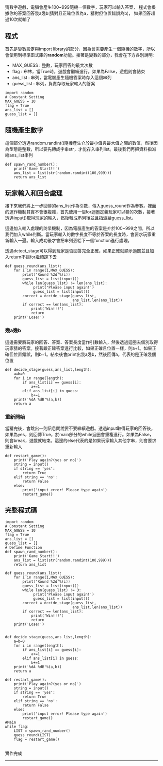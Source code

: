 猜數字遊戲，電腦會產生100~999隨機一個數字，玩家可以輸入答案，
程式會根據你的答案回答幾a幾b(猜對且正確位置為a，猜對但位置錯誤為b)，
如果回答超過10次就輸了

## 程式
首先是變數設定與import library的部分，因為會需要產生一個隨機的數字，所以會使用到標準函式庫的**random**功能。接著是變數的部分，我會在下方各別說明:

- MAX_GUESS : 整數，玩家回答的最大次數
- flag : 布林，當True時，遊戲會繼續進行。如果為False，遊戲則會結束
- ans_list : 串列，當電腦產生隨機答案時存入這個串列
- guess_list : 串列，負責存取玩家輸入的答案
```python=
import random
# Constant Setting
MAX_GUESS = 10
flag = True
ans_list = []
guess_list = []
```

## 隨機產生數字
這個部分透過random.randint()隨機產生介於最小值與最大值之間的數值，然後因為型態是整數，所以要先轉成字串str，才能存入串列list。最後我們再把資料指派給ans_list串列
```python=
def spawn_rand_number():
    print('Game Start!!')
    ans_list = list(str(random.randint(100,999)))
    return ans_list
```
## 玩家輸入和回合處理
接下來我們將上一步回傳的ans_list作為引數，傳入guess_round作為參數。裡面的運作機制其實不會很複雜，首先使用一個for迴圈定義玩家可以猜的次數，接著透過input()取得玩家的輸入，然後轉成串列後並且指派給guess_list。

這邊加入輸入處理的防呆機制，因為電腦產生的答案是介於100~999之間，所以我們加入while判斷。當玩家輸入的數字長度不等於答案的長度時，會要求玩家重新輸入一遍。輸入成功後才會把串列丟給下一個function進行處理。

透過detect_stage可以得到玩家是否回答完全正確，如果正確就顯示過關並且加入return不讓for繼續跑下去
```python=
def guess_round(ans_list):
    for i in range(1,MAX_GUESS):      
        print('Round %2d'%(i))      
        guess_list = list(input())
        while len(guess_list) != len(ans_list):
             print('Please input again!')
             guess_list = list(input())
        correct = decide_stage(guess_list,
                               ans_list,len(ans_list))
        if correct == len(ans_list):
            print('Win!!!')
            return
    print('Lose!')
```

### 幾a幾b
這邊需要將玩家的回答、答案、答案長度當作引數輸入，然後透過迴圈去個別取得玩家猜的答案。接著跟正確答案進行比較，如果正確且位置一樣，則a+1。如果正確但位置錯誤，則b+1。結束後會print出幾a幾b，然後回傳a，代表的是正確幾個位置
```python=
def decide_stage(guess,ans_list,length):
    a=b=0
    for i in range(length):
        if ans_list[i] == guess[i]:
            a+=1           
        elif ans_list[i] in guess:
            b+=1
    print('%dA %dB'%(a,b))
    return a
```

### 重新開始
當猜完後，會跳出一則訊息問說要不要繼續遊戲。透過input取得玩家的回答後，如果為yes，則回傳True，於main部分的while迴圈會重複進行。如果為False，則會break，遊戲就結束。這邊的else代表的是如果玩家輸入其他字串，則會要求重新輸入
```python=
def restart_game():
    print('Play again?(yes or no)')    
    string = input()
    if string == 'yes':
        return True
    elif string == 'no':
        return False
    else:
        print('input error! Please type again')
        restart_game()
```
## 完整程式碼
```python=
import random
# Constant Setting
MAX_GUESS = 10
flag = True
ans_list = []
guess_list = []
# Define Function
def spawn_rand_number():
    print('Game Start!!')
    ans_list = list(str(random.randint(100,999)))
    return ans_list
     
def guess_round(ans_list):
    for i in range(1,MAX_GUESS):      
        print('Round %2d'%(i))      
        guess_list = list(input())
        while len(guess_list) != 3:
             print('Please input again!')
             guess_list = list(input())
        correct = decide_stage(guess_list,
                               ans_list,len(ans_list))
        if correct == len(ans_list):
            print('Win!!!')
            return
    print('Lose!')
            

def decide_stage(guess,ans_list,length):
    a=b=0
    for i in range(length):
        if ans_list[i] == guess[i]:
            a+=1           
        elif ans_list[i] in guess:
            b+=1
    print('%dA %dB'%(a,b))
    return a
    
def restart_game():
    print('Play again?(yes or no)')    
    string = input()
    if string == 'yes':
        return True
    elif string == 'no':
        return False
    else:
        print('input error! Please type again')
        restart_game()
#Main
while flag:
    LIST = spawn_rand_number()
    guess_round(LIST)
    flag = restart_game()


```

實作完成

---
